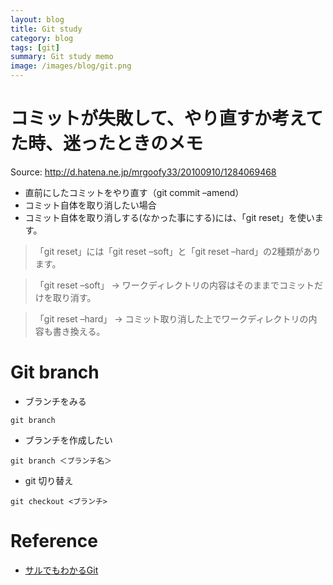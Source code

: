 ```yaml
---
layout: blog
title: Git study
category: blog
tags: [git]  
summary: Git study memo
image: /images/blog/git.png
---
```


# コミットが失敗して、やり直すか考えてた時、迷ったときのメモ

Source: http://d.hatena.ne.jp/mrgoofy33/20100910/1284069468

* 直前にしたコミットをやり直す（git commit –amend）
* コミット自体を取り消したい場合
* コミット自体を取り消しする(なかった事にする)には、「git reset」を使います。

>  「git reset」には「git reset –soft」と「git reset –hard」の2種類があります。

> 「git reset –soft」 → ワークディレクトリの内容はそのままでコミットだけを取り消す。

> 「git reset –hard」 → コミット取り消した上でワークディレクトリの内容も書き換える。

# Git branch

* ブランチをみる

```
git branch
```

* ブランチを作成したい

```
git branch ＜ブランチ名＞
```

* git 切り替え

```
git checkout <ブランチ>
```

# Reference

* [サルでもわかるGit](http://www.backlog.jp/git-guide/reference/branch.html)
